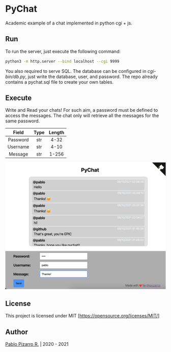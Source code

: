 # PyChat

Academic example of a chat implemented in python cgi + js.

## Run

To run the server, just execute the following command:

```bash
python3 -m http.server --bind localhost --cgi 9999
```

You also required to serve SQL. The database can be configured in *cgi-bin/db.py*, just write the
database, user, and password. The repo already contains a pychat.sql file to create your own tables.

## Execute

Write and Read your chats! For such aim, a password must be defined to access the messages. The chat
only will retrieve all the messages for the same password.

| Field | Type | Length |
| :-: | :-: | :--: |
| Password | str | 4-32 |
| Username | str | 4-10 |
| Message | str | 1-256 |

<img alt="Pygame Menu" src="docs/example.png" />

## License

This project is licensed under MIT [https://opensource.org/licenses/MIT/]

## Author

[Pablo Pizarro R.](https://ppizarror.com) | 2020 - 2021
